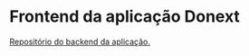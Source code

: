 # Frontend da aplicação Donext

[Repositório do backend da aplicação.](www.github.com/tcc-donext/backend)
